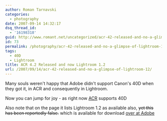 ```yaml
---
author: Roman Tarnavski
categories:
  - photography
date: 2007-09-14 14:32:17
dsq_thread_id:
  - '16198318'
guid: http://www.romant.net/uncategorized/acr-42-released-and-no-a-glimpse-of-lightroom-12/
id: 73
permalink: /photography/acr-42-released-and-no-a-glimpse-of-lightroom-12/
tags:
  - 40D
  - Lightroom
title: ACR 4.2 Released and now Lightroom 1.2
url: /2007/09/14/acr-42-released-and-no-a-glimpse-of-lightroom-12/
---
```


Many souls weren't happy that Adobe didn't support Canon's 40D when they got it, in ACR and consequently in Lightroom.

Now you can jump for joy - as right now [ACR](http://www.adobe.com/products/photoshop/cameraraw.html) supports 40D

Also note that on the page it lists Lightroom 1.2 as available also, <s>yet this has been reportedly false.</s> which is available for download [over at Adobe](http://www.adobe.com/products/photoshoplightroom/)